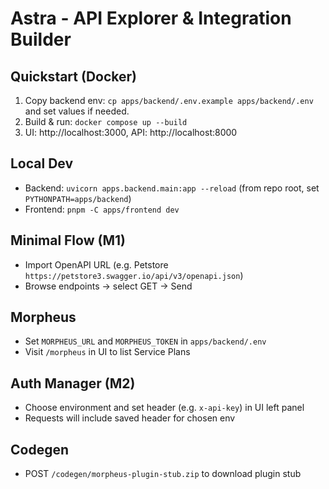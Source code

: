 # Astra - API Explorer & Integration Builder

## Quickstart (Docker)

1. Copy backend env: `cp apps/backend/.env.example apps/backend/.env` and set values if needed.
2. Build & run: `docker compose up --build`
3. UI: http://localhost:3000, API: http://localhost:8000

## Local Dev

- Backend: `uvicorn apps.backend.main:app --reload` (from repo root, set `PYTHONPATH=apps/backend`)
- Frontend: `pnpm -C apps/frontend dev`

## Minimal Flow (M1)

- Import OpenAPI URL (e.g. Petstore `https://petstore3.swagger.io/api/v3/openapi.json`)
- Browse endpoints -> select GET -> Send

## Morpheus

- Set `MORPHEUS_URL` and `MORPHEUS_TOKEN` in `apps/backend/.env`
- Visit `/morpheus` in UI to list Service Plans

## Auth Manager (M2)

- Choose environment and set header (e.g. `x-api-key`) in UI left panel
- Requests will include saved header for chosen env

## Codegen

- POST `/codegen/morpheus-plugin-stub.zip` to download plugin stub